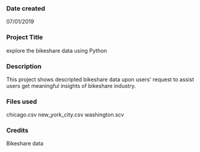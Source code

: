 ### Date created
07/01/2019

### Project Title
explore the bikeshare data using Python

### Description
This project shows descripted bikeshare data upon users' request to assist users get meaningful insights of bikeshare industry.

### Files used
chicago.csv
new_york_city.csv
washington.scv
### Credits
Bikeshare data
